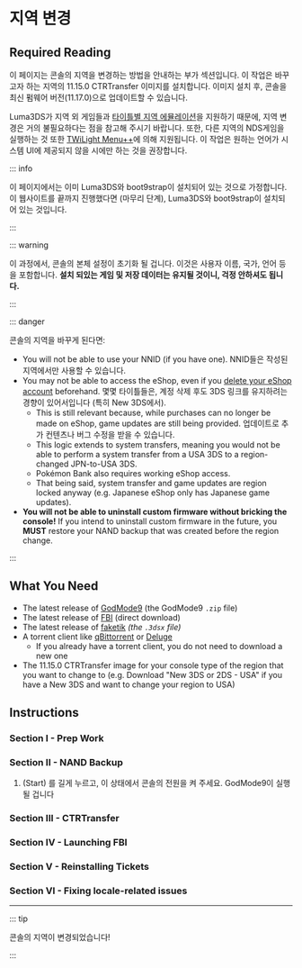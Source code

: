 # 지역 변경

## Required Reading

이 페이지는 콘솔의 지역을 변경하는 방법을 안내하는 부가 섹션입니다. 이 작업은 바꾸고자 하는 지역의 11.15.0 CTRTransfer 이미지를 설치합니다. 이미지 설치 후, 콘솔을 최신 펌웨어 버전(11.17.0)으로 업데이트할 수 있습니다.

Luma3DS가 지역 외 게임들과 [타이틀별 지역 에뮬레이션](https://github.com/LumaTeam/Luma3DS/wiki/Optional-features)을 지원하기 때문에, 지역 변경은 거의 불필요하다는 점을 참고해 주시기 바랍니다. 또한, 다른 지역의 NDS게임을 실행하는 것 또한 [TWiLight Menu++](https://github.com/DS-Homebrew/TWiLightMenu/releases)에 의해 지원됩니다. 이 작업은 원하는 언어가 시스템 UI에 제공되지 않을 시에만 하는 것을 권장합니다.

::: info

이 페이지에서는 이미 Luma3DS와 boot9strap이 설치되어 있는 것으로 가정합니다. 이 웹사이트를 끝까지 진행했다면 (마무리 단계), Luma3DS와 boot9strap이 설치되어 있는 것입니다.

:::

::: warning

이 과정에서, 콘솔의 본체 설정이 초기화 될 겁니다. 이것은 사용자 이름, 국가, 언어 등을 포함합니다. **설치 되있는 게임 및 저장 데이터는 유지될 것이니, 걱정 안하셔도 됩니다.**

:::

::: danger

콘솔의 지역을 바꾸게 된다면:

- You will not be able to use your NNID (if you have one). NNID들은 작성된 지역에서만 사용할 수 있습니다.
- You may not be able to access the eShop, even if you [delete your eShop account](https://en-americas-support.nintendo.com/app/answers/detail/a_id/74/~/how-to-delete-a-nintendo-eshop-account) beforehand. 몇몇 타이틀들은, 계정 삭제 후도 3DS 링크를 유지하려는 경향이 있어서입니다 (특히 New 3DS에서).
  - This is still relevant because, while purchases can no longer be made on eShop, game updates are still being provided. 업데이트로 추가 컨텐츠나 버그 수정을 받을 수 있습니다.
  - This logic extends to system transfers, meaning you would not be able to perform a system transfer from a USA 3DS to a region-changed JPN-to-USA 3DS.
  - Pokémon Bank also requires working eShop access.
  - That being said, system transfer and game updates are region locked anyway (e.g. Japanese eShop only has Japanese game updates).
- **You will not be able to uninstall custom firmware without bricking the console!** If you intend to uninstall custom firmware in the future, you **MUST** restore your NAND backup that was created before the region change.

:::

## What You Need

- The latest release of [GodMode9](https://github.com/d0k3/GodMode9/releases/latest) (the GodMode9 `.zip` file)
- The latest release of [FBI](https://github.com/lifehackerhansol/FBI/releases/download/2.6.1/FBI.3dsx) (direct download)
- The latest release of [faketik](https://github.com/ihaveamac/faketik/releases/latest) _(the `.3dsx` file)_
- A torrent client like [qBittorrent](https://www.qbittorrent.org/download.php) or [Deluge](http://dev.deluge-torrent.org/wiki/Download)
  - If you already have a torrent client, you do not need to download a new one
- The 11.15.0 CTRTransfer image for your console type of the region that you want to change to (e.g. Download "New 3DS or 2DS - USA" if you have a New 3DS and want to change your region to USA)

<!--@include: ./_include/ctrtransfer-images.md -->

## Instructions

### Section I - Prep Work

<!--@include: ./_include/ctrtransfer-prep.md -->

### Section II - NAND Backup

1. (Start) 를 길게 누르고, 이 상태에서 콘솔의 전원을 켜 주세요. GodMode9이 실행될 겁니다

<!--@include: ./_include/nand-backup.md -->

### Section III - CTRTransfer

<!--@include: ./_include/ctrtransfer-main.md -->

### Section IV - Launching FBI

<!--@include: ./_include/launch-hbl-dlp.md -->

### Section V - Reinstalling Tickets

<!--@include: ./_include/ctrtransfer-ticket-copy.md -->

### Section VI - Fixing locale-related issues

<!--@include: ./_include/ctrnand-datayeet.md -->

___

::: tip

콘솔의 지역이 변경되었습니다!

:::
